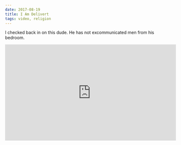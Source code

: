 ```yaml
---
date: 2017-08-19
title: I Am Delivert
tags: video, religion
---
```


I checked back in on this dude. He has not excommunicated men from his bedroom.

<iframe width="560" height="315" src="https://www.youtube.com/embed/zqLuHB8vX_A" title="YouTube video player" frameborder="0" allow="accelerometer; autoplay; clipboard-write; encrypted-media; gyroscope; picture-in-picture" allowfullscreen></iframe>